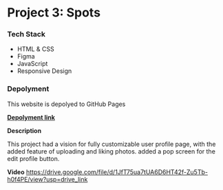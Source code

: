 # Project 3: Spots

### Tech Stack 

* HTML & CSS 
* Figma  
* JavaScript 
* Responsive Design  

### Depolyment 

This website is depolyed to GitHub Pages

[**Depolyment link**](https://theodore-shellman.github.io/se_project_spots/)
  
**Description**
  
This project had a vision for fully customizable user profile page, with the added feature of uploading and liking photos. added a pop screen for the edit profile button. 
  
**Video**
https://drive.google.com/file/d/1JfT75ua7tUA6D6HT42f-Zu5Tb-h0f4PE/view?usp=drive_link
